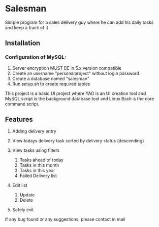 # Salesman #
Simple program for a sales delivery guy where he can add his daily tasks and keep a track of it

## Installation ##

### Configuration of MySQL: ###
  1. Server encryption MUST BE in 5.x version compatible
  2. Create an username "personalproject" without login password
  3. Create a database named "salesman"
  4. Run setup.sh to create required tables

This project is a basic UI project where YAD is an UI creation tool and MySQL script is the background database tool and Linux Bash is the core command script.

## Features
1. Adding delivery entry

2. View todays delivery task sorted by delivery status (descending)

3. View tasks using filters
    1. Tasks ahead of today
    2. Tasks in this month
    3. Tasks in this year
    4. Failed Delivery list

4. Edit list
    1. Update
    2. Delete

5. Safely exit 

If any bug found or any suggestions, please contact in mail
